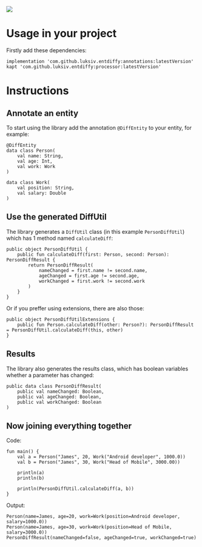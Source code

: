 [![](https://jitpack.io/v/luksiv/entdiffy.svg)](https://jitpack.io/#luksiv/entdiffy)


# Usage in your project
Firstly add these dependencies:
```
implementation 'com.github.luksiv.entdiffy:annotations:latestVersion'
kapt 'com.github.luksiv.entdiffy:processor:latestVersion'
```

# Instructions
## Annotate an entity
To start using the library add the annotation `@DiffEntity` to your entity, for example:
```
@DiffEntity
data class Person(
    val name: String,
    val age: Int,
    val work: Work
)

data class Work(
    val position: String,
    val salary: Double
)
```
## Use the generated DiffUtil
The library generates a `DiffUtil` class (in this example `PersonDiffUtil`) which has 1 method named `calculateDiff`:
```
public object PersonDiffUtil {
    public fun calculateDiff(first: Person, second: Person): PersonDiffResult {
        return PersonDiffResult(
            nameChanged = first.name != second.name,
            ageChanged = first.age != second.age,
            workChanged = first.work != second.work
        )
    }
}
```
Or if you preffer using extensions, there are also those:
```
public object PersonDiffUtilExtensions {
    public fun Person.calculateDiff(other: Person?): PersonDiffResult = PersonDiffUtil.calculateDiff(this, other)
}
```
## Results 
The library also generates the results class, which has boolean variables whether a parameter has changed:
```
public data class PersonDiffResult(
    public val nameChanged: Boolean,
    public val ageChanged: Boolean,
    public val workChanged: Boolean
)
```
## Now joining everything together
Code:
```
fun main() {
    val a = Person("James", 20, Work("Android developer", 1000.0))
    val b = Person("James", 30, Work("Head of Mobile", 3000.00))

    println(a)
    println(b)

    println(PersonDiffUtil.calculateDiff(a, b))
}
```
Output:
```
Person(name=James, age=20, work=Work(position=Android developer, salary=1000.0))
Person(name=James, age=30, work=Work(position=Head of Mobile, salary=3000.0))
PersonDiffResult(nameChanged=false, ageChanged=true, workChanged=true)
```
